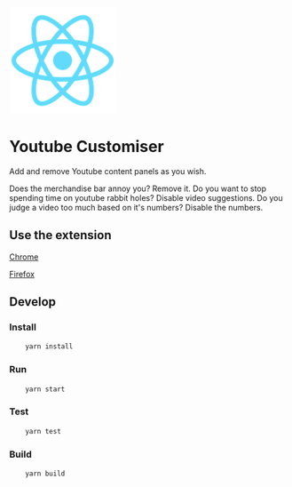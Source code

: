 ![](public/logo192.png)
# Youtube Customiser	
Add and remove Youtube content panels as you wish.

Does the merchandise bar annoy you? Remove it. Do you want to stop spending time on youtube rabbit holes? Disable video suggestions. Do you judge a video too much based on it's numbers? Disable the numbers.
## Use the extension
[Chrome](https://chrome.google.com/webstore/detail/youtube-customiser/jlcpaifegmmdaiafenaeajnkbclgikhp?hl=en-GB)

[Firefox](https://addons.mozilla.org/en-GB/firefox/addon/youtube-customiser/)

## Develop

### Install
```javascript
    yarn install
```

### Run

```javascript
    yarn start
```

### Test

```javascript
    yarn test
```
### Build

```javascript
    yarn build
```